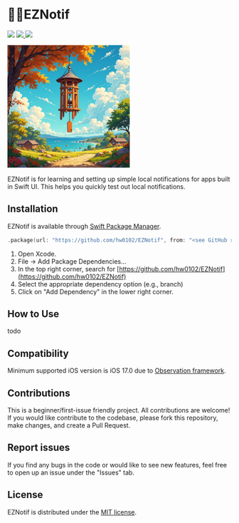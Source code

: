 # 🧘🏻EZNotif

<p>
    <img src="https://img.shields.io/badge/iOS_17+-blue" />
    <a href="https://developer.apple.com/documentation/swiftui/"> <img src="https://img.shields.io/badge/SwiftUI-blue" /> </a>
    <a href="https://opensource.org/licenses/MIT"> <img src="https://img.shields.io/badge/License-MIT-lightgray" /> </a></a>
</p>

<img src="Misc/logo.png" width="275" />

EZNotif is for learning and setting up simple local notifications for apps built in Swift UI. This helps you quickly test out local notifications.


## Installation
EZNotif is available through [Swift Package Manager](https://developer.apple.com/documentation/xcode/adding-package-dependencies-to-your-app).

```swift
.package(url: "https://github.com/hw0102/EZNotif", from: "<see GitHub releases>")
```

1. Open Xcode.
2. File -> Add Package Dependencies...
3. In the top right corner, search for [https://github.com/hw0102/EZNotif](https://github.com/hw0102/EZNotif)
4. Select the appropriate dependency option (e.g., branch)
5. Click on "Add Dependency" in the lower right corner.

## How to Use
todo

## Compatibility
Minimum supported iOS version is iOS 17.0 due to [Observation framework](https://developer.apple.com/documentation/Observation).

## Contributions
This is a beginner/first-issue friendly project. 
All contributions are welcome! If you would like contribute to the codebase, please fork this repository, make changes, and create a Pull Request.

## Report issues
If you find any bugs in the code or would like to see new features, feel free to open up an issue under the "Issues" tab.

## License
EZNotif is distributed under the [MIT license](https://github.com/hw0102/EZNotif/blob/main/LICENSE).
